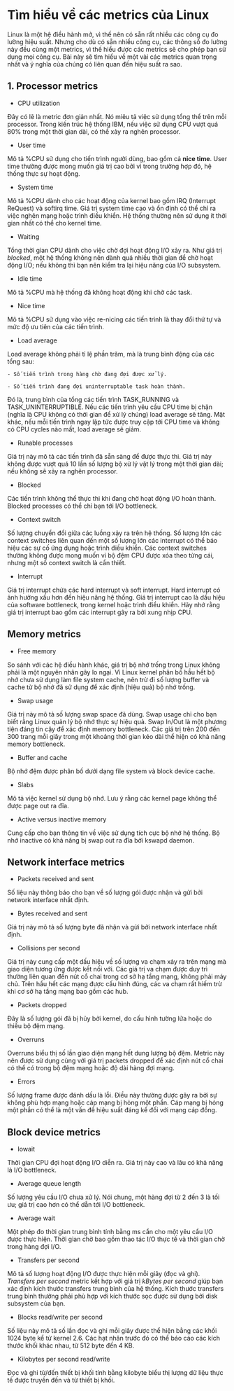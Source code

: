 # Tìm hiểu về các metrics của Linux

Linux là một hệ điều hành mở, vì thế nên có sẵn rất nhiều các công cụ đo lường hiệu suất. Nhưng cho dù có sẵn nhiều công cụ, các thông số đo lường này đều cùng một metrics, vì thế hiểu được các metrics sẽ cho phép bạn sử dụng mọi công cụ. Bài này sẽ tìm hiểu về một vài các metrics quan trọng nhất và ý nghĩa của chúng có liên quan đến hiệu suất ra sao.

## 1. Processor metrics

- CPU utilization

Đây có lẽ là metric đơn giản nhất. Nó miêu tả việc sử dụng tổng thể trên mỗi processor. Trong kiến trúc hệ thống IBM, nếu việc sử dụng CPU vượt quá 80% trong một thời gian dài, có thể xảy ra nghẽn processor.

- User time

Mô tả %CPU sử dụng cho tiến trình người dùng, bao gồm cả **nice time**. User time thường được mong muốn giá trị cao bởi vì trong trường hợp đó, hệ thống thực sự hoạt động.

- System time

Mô tả %CPU dành cho các hoạt động của kernel bao gồm IRQ (Interrupt ReQuest) và softirq time. Giá trị system time cao và ổn định có thể chỉ ra việc nghẽn mạng hoặc trình điều khiển. Hệ thống thường nên sử dụng ít thời gian nhất có thể cho kernel time.

- Waiting 

Tổng thời gian CPU dành cho việc chờ đợi hoạt động I/O xảy ra. Như giá trị *blocked*, một hệ thống không nên dành quá nhiều thời gian để chờ hoạt động I/O; nếu không thì bạn nên kiểm tra lại hiệu năng của I/O subsystem.

- Idle time 

Mô tả %CPU mà hệ thống đã không hoạt động khi chờ các task.

- Nice time 

Mô tả %CPU sử dụng vào việc re-nicing các tiến trình là thay đổi thứ tự và mức độ ưu tiên của các tiến trình.

- Load average

Load average không phải tỉ lệ phần trăm, mà là trung bình động của các tổng sau:

	- Số tiến trình trong hàng chờ đang đợi được xử lý.
	
	- Số tiến trình đang đợi uninterruptable task hoàn thành.
	
Đó là, trung bình của tổng các tiến trình TASK_RUNNING và TASK_UNINTERRUPTIBLE. Nếu các tiến trình yêu cầu CPU time bị chặn (nghĩa là CPU không có thời gian để xử lý chúng) load average sẽ tăng. Mặt khác, nếu mỗi tiến trình ngay lập tức được truy cập tới CPU time và không có CPU cycles nào mất, load average sẽ giảm.

- Runable processes

Giá trị này mô tả các tiến trình đã sẵn sàng để được thực thi. Giá trị này không được vượt quá 10 lần số lượng bộ xử lý vật lý trong một thời gian dài; nếu không sẽ xảy ra nghẽn processor.

- Blocked

Các tiến trình không thể thực thi khi đang chờ hoạt động I/O hoàn thành. Blocked processes có thể chỉ bạn tới I/O bottleneck.

- Context switch

Số lượng chuyển đổi giữa các luồng xảy ra trên hệ thống. Số lượng lớn các context switches liên quan đến một số lượng lớn các interrupt có thể báo hiệu các sự cố ứng dụng hoặc trình điều khiển. Các context switches thường không được mong muốn vì bộ đệm CPU được xóa theo từng cái, nhưng một số context switch là cần thiết.

- Interrupt

Giá trị interrupt chứa các hard interrupt và soft interrupt. Hard interrupt có ảnh hưởng xấu hơn đến hiệu năng hệ thống. Giá trị interrupt cao là dấu hiệu của software bottleneck, trong kernel hoặc trình điều khiển. Hãy nhớ rằng giá trị interrupt bao gồm các interrupt gây ra bởi xung nhịp CPU.

## Memory metrics 

- Free memory

So sánh với các hệ điều hành khác, giá trị bộ nhớ trống trong Linux không phải là một nguyên nhân gây lo ngại. Vì Linux kernel phân bố hầu hết bộ nhớ chưa sử dụng làm file system cache, nên trừ đi số lượng buffer và cache từ bộ nhớ đã sử dụng để xác định (hiệu quả) bộ nhớ trống.

- Swap usage

Giá trị này mô tả số lượng swap space đã dùng. Swap usage chỉ cho bạn biết rằng Linux quản lý bộ nhớ thực sự hiệu quả. Swap In/Out là một phương tiện đáng tin cậy để xác định memory bottleneck. Các giá trị trên 200 đến 300 trang mỗi giây trong một khoảng thời gian kéo dài thể hiện có khả năng memory bottleneck.

- Buffer and cache 

Bộ nhớ đệm được phân bố dưới dạng file system và block device cache.

- Slabs

Mô tả việc kernel sử dụng bộ nhớ. Lưu ý rằng các kernel page không thể được page out ra đĩa.

- Active versus inactive memory

Cung cấp cho bạn thông tin về việc sử dụng tích cực bộ nhớ hệ thống. Bộ nhớ inactive có khả năng bị swap out ra đĩa bởi kswapd daemon.

## Network interface metrics

- Packets received and sent

Số liệu này thông báo cho bạn về số lượng gói được nhận và gửi bởi network interface nhất định.

- Bytes received and sent

Giá trị này mô tả số lượng byte đã nhận và gửi bởi network interface nhất định.

- Collisions per second

Giá trị này cung cấp một dấu hiệu về số lượng va chạm xảy ra trên mạng mà giao diện tương ứng được kết nối với. Các giá trị va chạm được duy trì thường liên quan đến nút cổ chai trong cơ sở hạ tầng mạng, không phải máy chủ. Trên hầu hết các mạng được cấu hình đúng, các va chạm rất hiếm trừ khi cơ sở hạ tầng mạng bao gồm các hub.

- Packets dropped

Đây là số lượng gói đã bị hủy bởi kernel, do cấu hình tường lửa hoặc do thiếu bộ đệm mạng.

- Overruns

Overruns biểu thị số lần giao diện mạng hết dung lượng bộ đệm. Metric này nên được sử dụng cùng với giá trị packets dropped để xác định nút cổ chai có thể có trong bộ đệm mạng hoặc độ dài hàng đợi mạng.

- Errors

Số lượng frame được đánh dấu là lỗi. Điều này thường được gây ra bởi sự không phù hợp mạng hoặc cáp mạng bị hỏng một phần. Cáp mạng bị hỏng một phần có thể là một vấn đề hiệu suất đáng kể đối với mạng cáp đồng.

## Block device metrics 

- Iowait

Thời gian CPU đợi hoạt động I/O diễn ra. Giá trị này cao và lâu có khả năng là I/O bottleneck.

- Average queue length

Số lượng yêu cầu I/O chưa xử lý. Nói chung, một hàng đợi từ 2 đến 3 là tối ưu; giá trị cao hơn có thể dẫn tới I/O bottleneck.

- Average wait

Một phép đo thời gian trung bình tính bằng ms cần cho một yêu cầu I/O được thực hiện. Thời gian chờ bao gồm thao tác I/O thực tế và thời gian chờ trong hàng đợi I/O.

- Transfers per second

Mô tả số lượng hoạt động I/O được thực hiện mỗi giây (đọc và ghi). *Transfers per second* metric kết hợp với giá trị *kBytes per second* giúp bạn xác định kích thước transfers trung bình của hệ thống. Kích thước transfers trung bình thường phải phù hợp với kích thước sọc được sử dụng bởi disk subsystem của bạn.

- Blocks read/write per second

Số liệu này mô tả số lần đọc và ghi mỗi giây được thể hiện bằng các khối 1024 byte kể từ kernel 2.6. Các hạt nhân trước đó có thể báo cáo các kích thước khối khác nhau, từ 512 byte đến 4 KB.

- Kilobytes per second read/write

Đọc và ghi từ/đến thiết bị khối tính bằng kilobyte biểu thị lượng dữ liệu thực tế được truyền đến và từ thiết bị khối.
